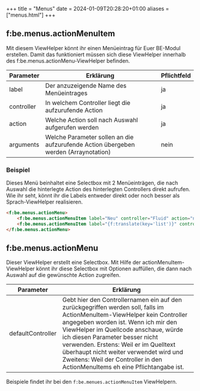 +++
title = "Menus"
date = 2024-01-09T20:28:20+01:00
aliases = ["menus.html"]
+++

## f:be.menus.actionMenuItem

Mit diesem ViewHelper könnt ihr einen Menüeintrag für Euer BE-Modul erstellen. Damit das funktioniert müssen sich diese ViewHelper innerhalb des f:be.menus.actionMenu-ViewHelper befinden.

| Parameter | Erklärung | Pflichtfeld |
|-----------|-----------|-------------|
| label | Der anzuzeigende Name des Menüeintrages | ja |
| controller | In welchem Controller liegt die aufzurufende Action | ja |
| action | Welche Action soll nach Auswahl aufgerufen werden | ja |
| arguments | Welche Parameter sollen an die aufzurufende Action übergeben werden (Arraynotation) | nein |

### Beispiel

Dieses Menü beinhaltet eine Selectbox mit 2 Menüeinträgen, die nach Auswahl die hinterlegte Action des hinterlegten Controllers direkt aufrufen. Wie ihr seht, könnt ihr die Labels entweder direkt oder noch besser als Sprach-ViewHelper realisieren.

```html
<f:be.menus.actionMenu>
    <f:be.menus.actionMenuItem label="Neu" controller="Fluid" action="new" />
    <f:be.menus.actionMenuItem label="{f:translate(key='list')}" controller="Fluid" action="list" />
</f:be.menus.actionMenu>
```

## f:be.menus.actionMenu

Dieser ViewHelper erstellt eine Selectbox. Mit Hilfe der actionMenuItem-ViewHelper könnt ihr diese Selectbox mit Optionen auffüllen, die dann nach Auswahl auf die gewünschte Action zugreifen.

| Parameter | Erklärung |
|-----------|-----------|
| defaultController | Gebt hier den Controllernamen ein auf den zurückgegriffen werden soll, falls im ActionMenuItem-ViewHelper kein Controller angegeben worden ist. Wenn ich mir den ViewHelper im Quellcode anschaue, würde ich diesen Parameter besser nicht verwenden. Erstens: Weil er im Quelltext überhaupt nicht weiter verwendet wird und Zweitens: Weil der Controller in den ActionMenuItems eh eine Pflichtangabe ist. |

Beispiele findet ihr bei den `f:be.menues.actionMenuItem` ViewHelpern.
